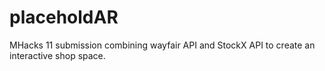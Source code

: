 # placeholdAR

MHacks 11 submission combining wayfair API and StockX API to create an interactive shop space.
